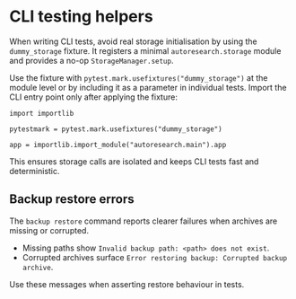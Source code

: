 # CLI testing helpers

When writing CLI tests, avoid real storage initialisation by using the
`dummy_storage` fixture. It registers a minimal `autoresearch.storage` module
and provides a no-op `StorageManager.setup`.

Use the fixture with `pytest.mark.usefixtures("dummy_storage")` at the module
level or by including it as a parameter in individual tests. Import the CLI
entry point only after applying the fixture:

```
import importlib

pytestmark = pytest.mark.usefixtures("dummy_storage")

app = importlib.import_module("autoresearch.main").app
```

This ensures storage calls are isolated and keeps CLI tests fast and
deterministic.

## Backup restore errors

The `backup restore` command reports clearer failures when archives are
missing or corrupted.

- Missing paths show `Invalid backup path: <path> does not exist`.
- Corrupted archives surface `Error restoring backup: Corrupted backup archive`.

Use these messages when asserting restore behaviour in tests.
